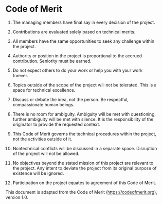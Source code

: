 # Code of Merit

1. The managing members have final say in every decision of the project.

2. Contributions are evaluated solely based on technical merits.

3. All members have the same opportunities to seek any challenge within the project.

4. Authority or position in the project is proportional to the accrued contribution. Seniority must be earned.

5. Do not expect others to do your work or help you with your work forever.

6. Topics outside of the scope of the project will not be tolerated. This is a space for technical excellence.

7. Discuss or debate the idea, not the person. Be respectful, compassionate human beings.

8. There is no room for ambiguity. Ambiguity will be met with questioning, further ambiguity will be met with silence.
   It is the responsibility of the originator to provide the requested context.

9. This Code of Merit governs the technical procedures within the project, not the activities outside of it.

10. Nontechnical conflicts will be discussed in a separate space. Disruption of the project will not be allowed.

11. No objectives beyond the stated mission of this project are relevant to the project. Any intent to deviate the
    project from its original purpose of existence will be ignored.

12. Participation on the project equates to agreement of this Code of Merit.

This document is adapted from the Code of Merit (https://codeofmerit.org), version 1.0.
